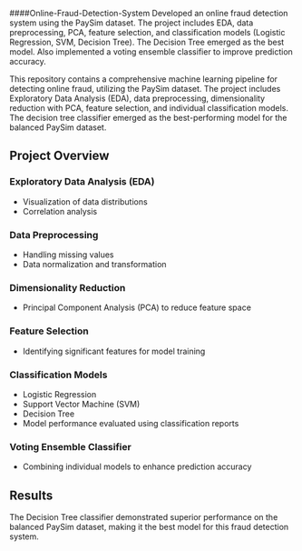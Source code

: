####Online-Fraud-Detection-System
Developed an online fraud detection system using the PaySim dataset. The project includes EDA, data preprocessing, PCA, feature selection, and classification models (Logistic Regression, SVM, Decision Tree). The Decision Tree emerged as the best model. Also implemented a voting ensemble classifier to improve prediction accuracy.

This repository contains a comprehensive machine learning pipeline for detecting online fraud, utilizing the PaySim dataset. The project includes Exploratory Data Analysis (EDA), data preprocessing, dimensionality reduction with PCA, feature selection, and individual classification models. The decision tree classifier emerged as the best-performing model for the balanced PaySim dataset.

## Project Overview

### Exploratory Data Analysis (EDA)
- Visualization of data distributions
- Correlation analysis

### Data Preprocessing
- Handling missing values
- Data normalization and transformation

### Dimensionality Reduction
- Principal Component Analysis (PCA) to reduce feature space

### Feature Selection
- Identifying significant features for model training

### Classification Models
- Logistic Regression
- Support Vector Machine (SVM)
- Decision Tree
- Model performance evaluated using classification reports

### Voting Ensemble Classifier
- Combining individual models to enhance prediction accuracy

## Results

The Decision Tree classifier demonstrated superior performance on the balanced PaySim dataset, making it the best model for this fraud detection system.
